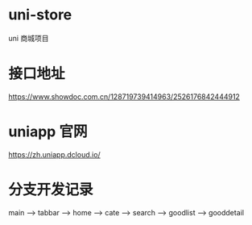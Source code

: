 # uni-store
uni 商城项目

# 接口地址
https://www.showdoc.com.cn/128719739414963/2526176842444912

# uniapp 官网
https://zh.uniapp.dcloud.io/

# 分支开发记录
main --> tabbar --> home --> cate --> search --> goodlist --> gooddetail
